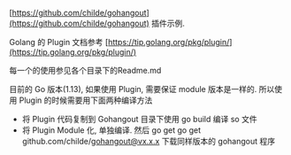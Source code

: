 [https://github.com/childe/gohangout](https://github.com/childe/gohangout) 插件示例.

Golang 的 Plugin 文档参考 [https://tip.golang.org/pkg/plugin/](https://tip.golang.org/pkg/plugin/)

每一个的使用参见各个目录下的Readme.md

目前的 Go 版本(1.13), 如果使用 Plugin, 需要保证 module 版本是一样的. 所以使用 Plugin 的时候需要用下面两种编译方法

- 将 Plugin 代码复制到 Gohangout 目录下使用 go build 编译 so 文件
- 将 Plugin Module 化, 单独编译. 然后 go get go get github.com/childe/gohangout@vx.x.x 下载同样版本的 gohangout 程序
